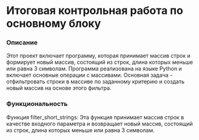 # Итоговая контрольная работа по основному блоку

### Описание 
Этот проект включает программу, которая принимает массив строк и формирует новый массив, состоящий из строк, длина которых меньше или равна 3 символам. Программа реализована на языке Python и включает основные операции с массивами. Основная задача - отфильтровать строки в массиве по заданному критерию и создать новый массив на основе этого фильтра.

### Функциональность

Функция filter_short_strings: Эта функция принимает массив строк в качестве входного параметра и возвращает новый массив, состоящий из строк, длина которых меньше или равна 3 символам.




